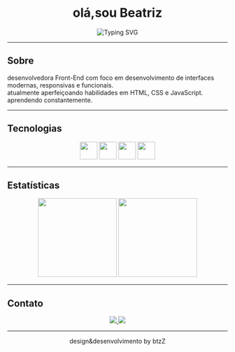 <h1 align="center">olá,sou Beatriz</h1>

<p align="center">
  <img src="https://readme-typing-svg.demolab.com?font=Fira+Code&pause=1000&color=FF66C4&center=true&vCenter=true&width=500&lines=Desenvolvedora+Front-End;Focada+em+tecnologia+e+design;Criando+soluções+digitais+intuitivas" alt="Typing SVG" />
</p>

---

## Sobre
desenvolvedora Front-End com foco em desenvolvimento de interfaces modernas, responsivas e funcionais.  
atualmente aperfeiçoando habilidades em HTML, CSS e JavaScript.  
aprendendo constantemente.

---

## Tecnologias
<div align="center">
  <img src="https://cdn.jsdelivr.net/gh/devicons/devicon/icons/html5/html5-plain.svg" height="40" width="40" />
  <img src="https://cdn.jsdelivr.net/gh/devicons/devicon/icons/css3/css3-plain.svg" height="40" width="40" />
  <img src="https://cdn.jsdelivr.net/gh/devicons/devicon/icons/javascript/javascript-plain.svg" height="40" width="40" />
  <img src="https://cdn.jsdelivr.net/gh/devicons/devicon/icons/git/git-plain.svg" height="40" width="40"/>
</div>

---

## Estatísticas
<div align="center">
  <img src="https://github-readme-stats.vercel.app/api?username=bvasconcelosx&show_icons=true&theme=dark&bg_color=000000&title_color=FF66C4&text_color=d9d9d9&icon_color=FF66C4" height="180"/>

  <img src="https://github-readme-stats.vercel.app/api/top-langs/?username=bvasconcelosx&layout=compact&theme=dark&bg_color=000000&title_color=FF66C4&text_color=d9d9d9" height="180"/>
</div>

---

## Contato
<p align="center">
  <a href="https://www.instagram.com/bvasconcelosx/" target="_blank">
    <img src="https://img.shields.io/badge/Instagram-000000?style=for-the-badge&logo=instagram&logoColor=FF66C4"/>
  </a>
  <a href="mailto:contatoanavascc@gmail.com">
    <img src="https://img.shields.io/badge/Email-000000?style=for-the-badge&logo=gmail&logoColor=FF66C4"/>
  </a>
</p>

---

<p align="center">
  design&desenvolvimento by btzZ
</p>

